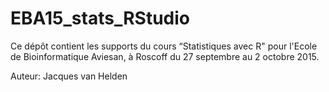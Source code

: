 # EBA15_stats_RStudio

Ce dépôt contient les supports du cours “Statistiques avec R" pour l'Ecole de Bioinformatique Aviesan, à Roscoff du 27 septembre au 2 octobre 2015.

Auteur: Jacques van Helden

